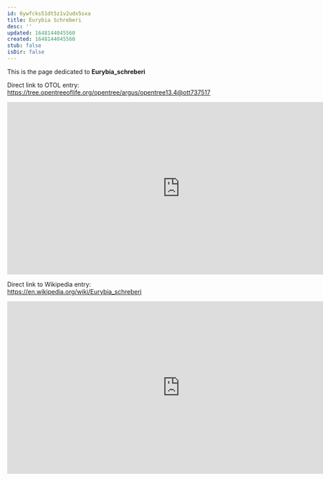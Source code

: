 ```yaml
---
id: 6ywfcks51dt5z1v2udx5sxa
title: Eurybia Schreberi
desc: ''
updated: 1648144045560
created: 1648144045560
stub: false
isDir: false
---
```

This is the page dedicated to **Eurybia_schreberi**


Direct link to OTOL entry: https://tree.opentreeoflife.org/opentree/argus/opentree13.4@ott737517



<html>
    <body>
    <iframe src="https://tree.opentreeoflife.org/opentree/argus/opentree13.4@ott737517"
    width="800" height="400" frameborder="0" allowfullscreen> </iframe>
    </body>
</html>
    


Direct link to Wikipedia entry: https://en.wikipedia.org/wiki/Eurybia_schreberi



<html>
    <body>
    <iframe src="https://en.wikipedia.org/wiki/Eurybia_schreberi"
    width="800" height="400" frameborder="0" allowfullscreen> </iframe>
    </body>
</html>
    
